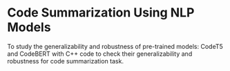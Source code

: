 # Code Summarization Using NLP Models
To study the generalizability and robustness of pre-trained models: CodeT5 and CodeBERT with C++ code to check their generalizability and robustness for code summarization task. 

